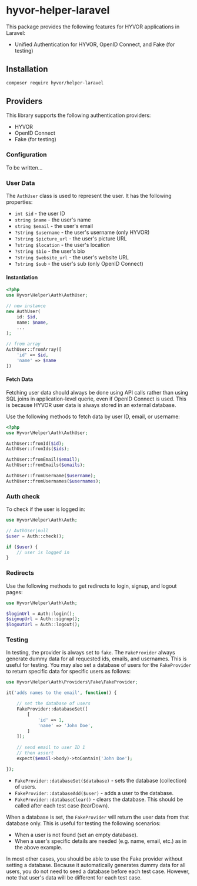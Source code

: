 # hyvor-helper-laravel

This package provides the following features for HYVOR applications in Laravel:

- Unified Authentication for HYVOR, OpenID Connect, and Fake (for testing)

## Installation 

```bash
composer require hyvor/helper-laravel
```

## Providers

This library supports the following authentication providers:

- HYVOR
- OpenID Connect
- Fake (for testing)

### Configuration

To be written...

### User Data

The `AuthUser` class is used to represent the user. It has the following properties:

- `int $id` - the user ID
- `string $name` - the user's name
- `string $email` - the user's email
- `?string $username` - the user's username (only HYVOR)
- `?string $picture_url` - the user's picture URL
- `?string $location` - the user's location
- `?string $bio` - the user's bio
- `?string $website_url` - the user's website URL
- `?string $sub` - the user's sub (only OpenID Connect)

#### Instantiation

```php
<?php
use Hyvor\Helper\Auth\AuthUser;

// new instance
new AuthUser(
    id: $id, 
    name: $name, 
    ...
);

// from array
AuthUser::fromArray([
    'id' => $id,
    'name' => $name
])
```

#### Fetch Data

Fetching user data should always be done using API calls rather than using SQL joins in application-level querie, even if OpenID Connect is used. This is because HYVOR user data is always stored in an external database.

Use the following methods to fetch data by user ID, email, or username:

```php
<?php
use Hyvor\Helper\Auth\AuthUser;

AuthUser::fromId($id);
AuthUser::fromIds($ids);

AuthUser::fromEmail($email);
AuthUser::fromEmails($emails);

AuthUser::fromUsername($username);
AuthUser::fromUsernames($usernames);
```

### Auth check

To check if the user is logged in:

```php
use Hyvor\Helper\Auth\Auth;

// AuthUser|null
$user = Auth::check();

if ($user) {
    // user is logged in
}
```

### Redirects

Use the following methods to get redirects to login, signup, and logout pages:

```php
use Hyvor\Helper\Auth\Auth;

$loginUrl = Auth::login();
$signupUrl = Auth::signup();
$logoutUrl = Auth::logout();
```
### Testing

In testing, the provider is always set to `fake`. The `FakeProvider` always generate dummy data for all requested ids, emails, and usernames. This is useful for testing. You may also set a database of users for the `FakeProvider` to return specific data for specific users as follows: 

```php
use Hyvor\Helper\Auth\Providers\Fake\FakeProvider;

it('adds names to the email', function() {

    // set the database of users
    FakeProvider::databaseSet([
        [
            'id' => 1,
            'name' => 'John Doe',
        ]
    ]);
    
    // send email to user ID 1
    // then assert
    expect($email->body)->toContain('John Doe');

});
```

- `FakeProvider::databaseSet($database)` - sets the database (collection) of users.
- `FakeProvider::databaseAdd($user)` - adds a user to the database.
- `FakeProvider::databaseClear()` - clears the database. This should be called after each test case (tearDown).

When a database is set, the `FakeProvider` will return the user data from that database only. This is useful for testing the following scenarios:

- When a user is not found (set an empty database).
- When a user's specific details are needed (e.g. name, email, etc.) as in the above example.

In most other cases, you should be able to use the Fake provider without setting a database. Because it automatically generates dummy data for all users, you do not need to seed a database before each test case. However, note that user's data will be different for each test case.